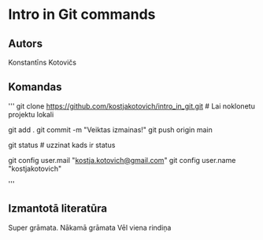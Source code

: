 # Intro in Git commands
## Autors
Konstantīns Kotovičs


## Komandas
'''
git clone https://github.com/kostjakotovich/intro_in_git.git # Lai noklonetu projektu lokali

git add .
git commit -m "Veiktas izmainas!"
git push origin main

git status # uzzinat kads ir status

git config user.mail "kostja.kotovich@gmail.com"
git config user.name "kostjakotovich" 

'''

## Izmantotā literatūra
Super grāmata.
Nākamā grāmata
Vēl viena rindiņa

